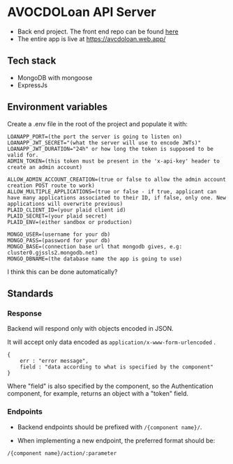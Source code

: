# AVOCDOLoan API Server
- Back end project. The front end repo can be found [here](https://github.com/chingu-voyages/v42-bears-team-34)
- The entire app is live at <https://avcdoloan.web.app/>

## Tech stack
- MongoDB with mongoose
- ExpressJs
## Environment variables

Create a .env file in the root of the project and populate it with:

```
LOANAPP_PORT=(the port the server is going to listen on)
LOANAPP_JWT_SECRET="(what the server will use to encode JWTs)"
LOANAPP_JWT_DURATION="24h" or how long the token is supposed to be valid for.
ADMIN_TOKEN=(this token must be present in the 'x-api-key' header to create an admin account)

ALLOW_ADMIN_ACCOUNT_CREATION=(true or false to allow the admin account creation POST route to work)
ALLOW_MULTIPLE_APPLICATIONS=(true or false - if true, applicant can have many applications associated to their ID, if false, only one. New applications will overwrite previous)
PLAID_CLIENT_ID=(your plaid client id)
PLAID_SECRET=(your plaid secret)
PLAID_ENV=(either sandbox or production)

MONGO_USER=(username for your db)
MONGO_PASS=(password for your db)
MONGO_BASE=(connection base url that mongodb gives, e.g: cluster0.gjssls2.mongodb.net)
MONGO_DBNAME=(the database name the app is going to use)

```

I think this can be done automatically?

## Standards

### Response

Backend will respond only with objects encoded in JSON.

It will accept only data encoded as ``application/x-www-form-urlencoded`` .


```
{
    err : "error message",
    field : "data according to what is specified by the component"
}
```

Where "field" is also specified by the component, so the Authentication component, for example, returns an object with a "token" field.


### Endpoints

- Backend endpoints should be prefixed with ``/{component name}/``.

- When implementing a new endpoint, the preferred format should be:

```
/{component name}/action/:parameter
```



